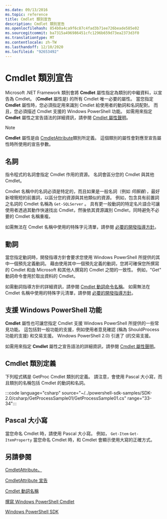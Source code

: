 ```yaml
---
ms.date: 09/13/2016
ms.topic: reference
title: Cmdlet 類別宣告
description: Cmdlet 類別宣告
ms.openlocfilehash: 854b0a4ca9f6c87c4fad3b71ee726beade585e02
ms.sourcegitcommit: ba7315a496986451cfc1296b659d73ea2373d3f0
ms.translationtype: MT
ms.contentlocale: zh-TW
ms.lasthandoff: 12/10/2020
ms.locfileid: "92653492"
---
```

# <a name="cmdlet-class-declaration"></a>Cmdlet 類別宣告

Microsoft .NET Framework 類別會將 **Cmdlet** 屬性指定為類別的中繼資料，以宣告為 Cmdlet。  (**Cmdlet** 屬性是) 的所有 Cmdlet 唯一必要的屬性。
當您指定 **Cmdlet** 屬性時，您必須指定用來識別 Cmdlet 給使用者的動詞和名詞配對。 而且，您必須描述 Cmdlet 支援的 Windows PowerShell 功能。 如需用來指定 **Cmdlet** 屬性之宣告語法的詳細資訊，請參閱 [Cmdlet 屬性聲明](./cmdlet-attribute-declaration.md)。

> [!NOTE]
> **Cmdlet** 屬性是由 [CmdletAttribute](/dotnet/api/System.Management.Automation.CmdletAttribute)類別所定義。 這個類別的屬性會對應至宣告屬性時所使用的宣告參數。

## <a name="nouns"></a>名詞

指令程式的名詞會指定 Cmdlet 作用的資源。 名詞會區分您的 Cmdlet 與其他 Cmdlet。

Cmdlet 名稱中的名詞必須是特定的，而且如果是一般名詞（例如 *伺服器*），最好新增簡短的前置詞，以區分您的資源與其他類似的資源。 例如，包含具有前置詞之名詞的 Cmdlet 名稱為 `Get-SQLServer` 。 具有更一般動詞的特定名片語合可讓使用者透過其動作快速找出 Cmdlet，然後依其資源識別 Cmdlet，同時避免不必要的 Cmdlet 名稱重複。

如需無法在 Cmdlet 名稱中使用的特殊字元清單，請參閱 [必要的開發指導方針](./required-development-guidelines.md)。

## <a name="verbs"></a>動詞

當您指定動詞時，開發指導方針會要求您使用 Windows PowerShell 所提供的其中一個預先定義動詞。 藉由使用其中一個預先定義的動詞，您將可確保您所撰寫的 Cmdlet 和由 Microsoft 和其他人撰寫的 Cmdlet 之間的一致性。 例如，"Get" 動詞命令會用於取出資料的 Cmdlet。

如需動詞指導方針的詳細資訊，請參閱 [Cmdlet 動詞命令名稱](./approved-verbs-for-windows-powershell-commands.md)。 如需無法在 Cmdlet 名稱中使用的特殊字元清單，請參閱 [必要的開發指導方針](./required-development-guidelines.md)。

## <a name="supporting-windows-powershell-functionality"></a>支援 Windows PowerShell 功能

**Cmdlet** 屬性也可讓您指定 Cmdlet 支援 Windows PowerShell 所提供的一些常見功能。 這包括對一般功能的支援，例如使用者意見確認 (稱為 ShouldProcess 功能的支援) 和交易支援。 Windows PowerShell 2.0) 引進了 (的交易支援。

如需用來指定 **Cmdlet** 屬性之宣告語法的詳細資訊，請參閱 [Cmdlet 屬性聲明](./cmdlet-attribute-declaration.md)。

## <a name="cmdlet-class-definition"></a>Cmdlet 類別定義

下列程式碼是 GetProc Cmdlet 類別的定義。 請注意，會使用 Pascal 大小寫，而且類別的名稱包括 Cmdlet 的動詞和名詞。

:::code language="csharp" source="~/../powershell-sdk-samples/SDK-2.0/csharp/GetProcessSample01/GetProcessSample01.cs" range="33-34":::

## <a name="pascal-casing"></a>Pascal 大小寫

當您命名 Cmdlet 時，請使用 Pascal 大小寫。 例如， `Get-Item` `Get-ItemProperty` 當您命名 Cmdlet 時，和 Cmdlet 會顯示使用大寫的正確方式。

## <a name="see-also"></a>另請參閱

[CmdletAttribute。](/dotnet/api/System.Management.Automation.CmdletAttribute)

[CmdletAttribute 宣告](./cmdlet-attribute-declaration.md)

[Cmdlet 動詞名稱](./approved-verbs-for-windows-powershell-commands.md)

[撰寫 Windows PowerShell Cmdlet](./writing-a-windows-powershell-cmdlet.md)

[Windows PowerShell SDK](../windows-powershell-reference.md)
